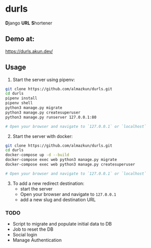 # durls
**D**jango **URL** **S**hortener

## Demo at:
https://durls.akun.dev/

## Usage
1. Start the server using pipenv:
```bash
git clone https://github.com/almazkun/durls.git
cd durls
pipenv install
pipenv shell
python3 manage.py migrate
python3 manage.py createsuperuser
python3 manage.py runserver 127.0.0.1:80

# Open your browser and navigate to `127.0.0.1` or `localhost`
```

2. Start the server with docker:
```bash
git clone https://github.com/almazkun/durls.git
cd durls
docker-compose up -d --build
docker-compose exec web python3 manage.py migrate
docker-compose exec web python3 manage.py createsuperuser

# Open your browser and navigate to `127.0.0.1` or `localhost`
```

3. To add a new redirect destination:
    - start the server
    - Open your browser and navigate to `127.0.0.1`
    - add a new slug and destination URL

### TODO
- Script to migrate and populate initial data to DB
- Job to reset the DB
- Social login
- Manage Authentication
